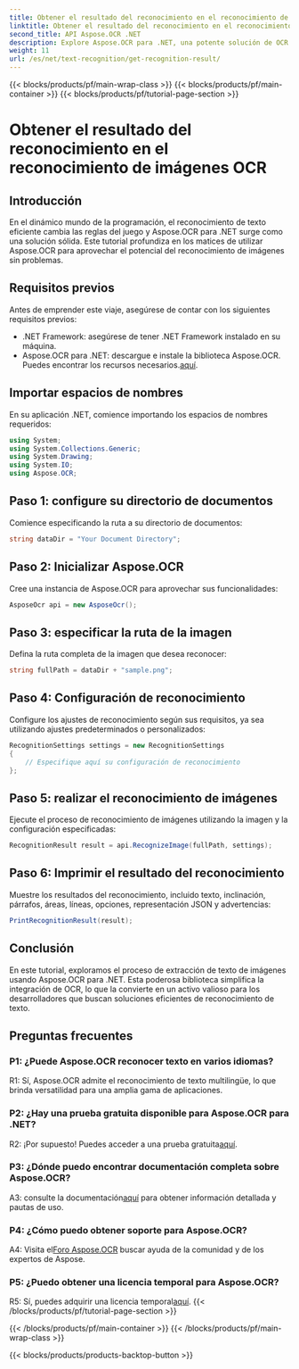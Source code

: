 ```yaml
---
title: Obtener el resultado del reconocimiento en el reconocimiento de imágenes OCR
linktitle: Obtener el resultado del reconocimiento en el reconocimiento de imágenes OCR
second_title: API Aspose.OCR .NET
description: Explore Aspose.OCR para .NET, una potente solución de OCR para un reconocimiento perfecto de texto en imágenes.
weight: 11
url: /es/net/text-recognition/get-recognition-result/
---
```


{{< blocks/products/pf/main-wrap-class >}}
{{< blocks/products/pf/main-container >}}
{{< blocks/products/pf/tutorial-page-section >}}

# Obtener el resultado del reconocimiento en el reconocimiento de imágenes OCR

## Introducción

En el dinámico mundo de la programación, el reconocimiento de texto eficiente cambia las reglas del juego y Aspose.OCR para .NET surge como una solución sólida. Este tutorial profundiza en los matices de utilizar Aspose.OCR para aprovechar el potencial del reconocimiento de imágenes sin problemas.

## Requisitos previos

Antes de emprender este viaje, asegúrese de contar con los siguientes requisitos previos:

- .NET Framework: asegúrese de tener .NET Framework instalado en su máquina.
-  Aspose.OCR para .NET: descargue e instale la biblioteca Aspose.OCR. Puedes encontrar los recursos necesarios.[aquí](https://releases.aspose.com/ocr/net/).

## Importar espacios de nombres

En su aplicación .NET, comience importando los espacios de nombres requeridos:

```csharp
using System;
using System.Collections.Generic;
using System.Drawing;
using System.IO;
using Aspose.OCR;
```

## Paso 1: configure su directorio de documentos

Comience especificando la ruta a su directorio de documentos:

```csharp
string dataDir = "Your Document Directory";
```

## Paso 2: Inicializar Aspose.OCR

Cree una instancia de Aspose.OCR para aprovechar sus funcionalidades:

```csharp
AsposeOcr api = new AsposeOcr();
```

## Paso 3: especificar la ruta de la imagen

Defina la ruta completa de la imagen que desea reconocer:

```csharp
string fullPath = dataDir + "sample.png";
```

## Paso 4: Configuración de reconocimiento

Configure los ajustes de reconocimiento según sus requisitos, ya sea utilizando ajustes predeterminados o personalizados:

```csharp
RecognitionSettings settings = new RecognitionSettings
{
    // Especifique aquí su configuración de reconocimiento
};
```

## Paso 5: realizar el reconocimiento de imágenes

Ejecute el proceso de reconocimiento de imágenes utilizando la imagen y la configuración especificadas:

```csharp
RecognitionResult result = api.RecognizeImage(fullPath, settings);
```

## Paso 6: Imprimir el resultado del reconocimiento

Muestre los resultados del reconocimiento, incluido texto, inclinación, párrafos, áreas, líneas, opciones, representación JSON y advertencias:

```csharp
PrintRecognitionResult(result);
```

## Conclusión

En este tutorial, exploramos el proceso de extracción de texto de imágenes usando Aspose.OCR para .NET. Esta poderosa biblioteca simplifica la integración de OCR, lo que la convierte en un activo valioso para los desarrolladores que buscan soluciones eficientes de reconocimiento de texto.

## Preguntas frecuentes

### P1: ¿Puede Aspose.OCR reconocer texto en varios idiomas?

R1: Sí, Aspose.OCR admite el reconocimiento de texto multilingüe, lo que brinda versatilidad para una amplia gama de aplicaciones.

### P2: ¿Hay una prueba gratuita disponible para Aspose.OCR para .NET?

 R2: ¡Por supuesto! Puedes acceder a una prueba gratuita[aquí](https://releases.aspose.com/).

### P3: ¿Dónde puedo encontrar documentación completa sobre Aspose.OCR?

 A3: consulte la documentación[aquí](https://reference.aspose.com/ocr/net/) para obtener información detallada y pautas de uso.

### P4: ¿Cómo puedo obtener soporte para Aspose.OCR?

 A4: Visita el[Foro Aspose.OCR](https://forum.aspose.com/c/ocr/16) buscar ayuda de la comunidad y de los expertos de Aspose.

### P5: ¿Puedo obtener una licencia temporal para Aspose.OCR?

 R5: Sí, puedes adquirir una licencia temporal[aquí](https://purchase.aspose.com/temporary-license/).
{{< /blocks/products/pf/tutorial-page-section >}}

{{< /blocks/products/pf/main-container >}}
{{< /blocks/products/pf/main-wrap-class >}}

{{< blocks/products/products-backtop-button >}}
